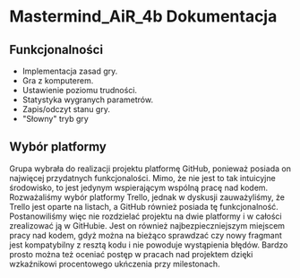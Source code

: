 # Mastermind_AiR_4b Dokumentacja

## Funkcjonalności
- Implementacja zasad gry.
- Gra z komputerem.
- Ustawienie poziomu trudności.
- Statystyka wygranych parametrów.
- Zapis/odczyt stanu gry.
- "Słowny" tryb gry

## Wybór platformy
Grupa wybrała do realizacji projektu platformę GitHub,  ponieważ  posiada on  najwięcej przydatnych funkcjonalości. Mimo, że nie jest to tak intuicyjne środowisko, to jest jedynym wspierającym wspólną pracę nad kodem. Rozważaliśmy wybór platformy Trello, jednak w dyskusji zauważyliśmy, że Trello jest oparte na listach, a GitHub również posiada tę funkcjonalność. Postanowiliśmy więc nie rozdzielać projektu na dwie platformy i w całości zrealizować ją w GitHubie. Jest on również najbezpieczniejszym miejscem pracy nad kodem, gdyż można na bieżąco sprawdzać czy nowy fragmant jest kompatybilny z resztą kodu i nie powoduje wystąpienia błędów. Bardzo prosto można też oceniać postęp w pracach nad projektem dzięki wzkaźnikowi procentowego ukńczenia przy milestonach.
